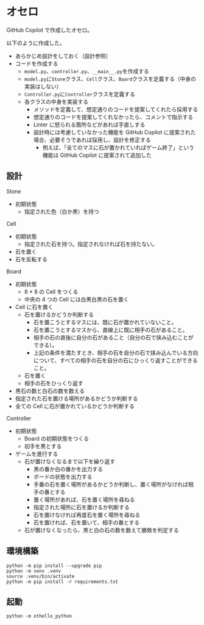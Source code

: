 # オセロ

GitHub Copilot で作成したオセロ。

以下のように作成した。

- あらかじめ設計をしておく（設計参照）
- コードを作成する
  - `model.py`、`controller.py`、`__main__.py`を作成する
  - `model.py`に`Stone`クラス、`Cell`クラス、`Board`クラスを定義する（中身の実装はしない）
  - `Controller.py`に`Controller`クラスを定義する
  - 各クラスの中身を実装する
    - メソッドを定義して、想定通りのコードを提案してくれたら採用する
    - 想定通りのコードを提案してくれなかったら、コメントで指示する
    - Linter に怒られる箇所などがあれば手直しする
    - 設計時には考慮していなかった機能を GitHub Copilot に提案された場合、必要そうであれば採用し、設計を修正する
      - 例えば、「全てのマスに石が置かれていればゲーム終了」という機能は GitHub Copilot に提案されて追加した

## 設計

Stone

- 初期状態
  - 指定された色（白か黒）を持つ

Cell

- 初期状態
  - 指定された石を持つ。指定されなければ石を持たない。
- 石を置く
- 石を反転する

Board

- 初期状態
  - 8 \* 8 の Cell をつくる
  - 中央の 4 つの Cell には白黒白黒の石を置く
- Cell に石を置く
  - 石を置けるかどうか判断する
    - 石を置こうとするマスには、既に石が置かれていないこと。
    - 石を置こうとするマスから、直線上に既に相手の石があること。
    - 相手の石の直後に自分の石があること（自分の石で挟み込むことができる）。
    - 上記の条件を満たすとき、相手の石を自分の石で挟み込んでいる方向について、すべての相手の石を自分の石にひっくり返すことができること。
  - 石を置く
  - 相手の石をひっくり返す
- 黒石の数と白石の数を数える
- 指定された石を置ける場所があるかどうか判断する
- 全ての Cell に石が置かれているかどうか判断する

Controller

- 初期状態
  - Board の初期状態をつくる
  - 初手を黒とする
- ゲームを進行する
  - 石が置けなくなるまで以下を繰り返す
    - 黒の番か白の番かを出力する
    - ボードの状態を出力する
    - 手番の石を置く場所があるかどうか判断し、置く場所がなければ相手の番とする
    - 置く場所があれば、石を置く場所を尋ねる
    - 指定された場所に石を置けるか判断する
    - 石を置けなければ再度石を置く場所を尋ねる
    - 石を置ければ、石を置いて、相手の番とする
  - 石が置けなくなったら、黒と白の石の数を数えて勝敗を判定する

## 環境構築

```shell
python -m pip install --upgrade pip
python -m venv .venv
source .venv/bin/activate
python -m pip install -r requirements.txt
```

## 起動

```shell
python -m othello_python
```

